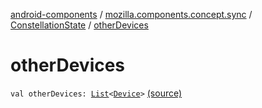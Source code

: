 [android-components](../../index.md) / [mozilla.components.concept.sync](../index.md) / [ConstellationState](index.md) / [otherDevices](./other-devices.md)

# otherDevices

`val otherDevices: `[`List`](https://kotlinlang.org/api/latest/jvm/stdlib/kotlin.collections/-list/index.html)`<`[`Device`](../-device/index.md)`>` [(source)](https://github.com/mozilla-mobile/android-components/blob/master/components/concept/sync/src/main/java/mozilla/components/concept/sync/Devices.kt#L99)
